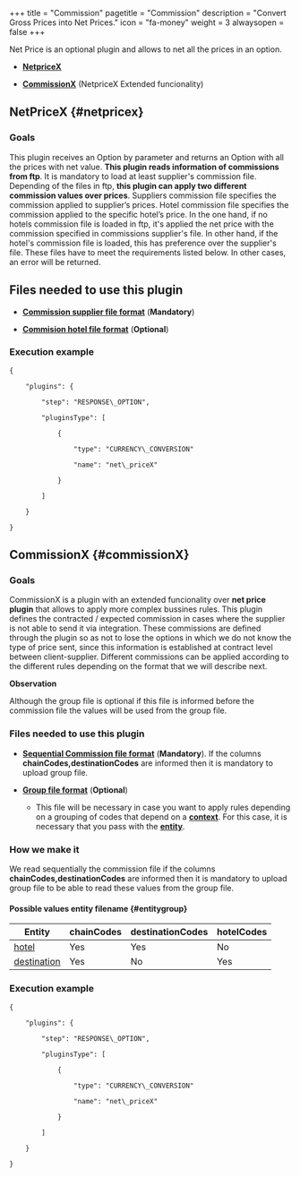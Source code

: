 +++
title = "Commission"
pagetitle = "Commission"
description = "Convert Gross Prices into Net Prices."
icon = "fa-money"
weight = 3
alwaysopen = false
+++

Net Price is an optional plugin and allows to net all the prices in an option.

* [**NetpriceX**](/hotelx/plugins/net-price#netpricex)

* [**CommissionX**](/hotelx/plugins/net-price#commissionX) (NetpriceX Extended funcionality)

## NetPriceX {#netpricex}

### Goals

This plugin receives an Option by parameter and returns an Option with all the prices with net value. **This plugin reads information of commissions from ftp**. It is mandatory to load at least supplier's commission file. Depending of the files in ftp, **this plugin can apply two different commission values over prices**.
Suppliers commission file specifies the commission applied to supplier’s prices. Hotel commission file specifies the commission applied to the specific hotel’s price. In the one hand, if no hotels commission file is loaded in ftp, it's applied the net price with the commission specified in commissions supplier's file. In other hand, if the hotel's commission file is loaded, this has preference over the supplier's file. These files have to meet the requirements listed below. In other cases, an error will be returned.

## Files needed to use this plugin

* [**Commission supplier file format**](/hotelx/plugins/format-files/commission_supplier/) (**Mandatory**)

* [**Commision hotel file format**](/hotelx/plugins/format-files/commission_netprice/) (**Optional**)

### Execution example

```
{

    "plugins": {

        "step": "RESPONSE\_OPTION",

        "pluginsType": [

            {

                "type": "CURRENCY\_CONVERSION"

                "name": "net\_priceX"

            }

        ]

    }

}
```

## CommissionX {#commissionX}

### Goals

CommissionX is a plugin with an extended funcionality over **net price plugin** that allows to apply more complex bussines rules.
This plugin defines the contracted / expected commission in cases where the supplier is not able to send it via integration. These commissions are defined through the plugin so as not to lose the options in which we do not know the type of price sent, since this information is established at contract level between client-supplier. Different commissions can be applied according to the different rules depending on the format that we will describe next.

**Observation**

Although the group file is optional if this file is informed before the commission file the values will be used from the group file.

### Files needed to use this plugin

* [**Sequential Commission file format**](/hotelx/plugins/format-files/commission/) (**Mandatory**). If the columns **chainCodes,destinationCodes** are informed then it is mandatory to upload group file.

* [**Group file format**](/hotelx/plugins/format-files/group/) (**Optional**)

    * This file will be necessary in case you want to apply rules depending on a grouping of codes that depend on a [**context**](/hotelx/concepts/accesses-supplier-context/#context). For this case, it is necessary that you pass with the [**entity**](/hotelx/plugins/entity_table_file/).


### How we make it

We read sequentially the commission file if the columns **chainCodes,destinationCodes** are informed then it is mandatory to upload group file to be able to read these values from the group file.

#### **Possible values entity filename** {#entitygroup}

|Entity | chainCodes| destinationCodes| hotelCodes |
|---------|---|---|---|
|[hotel](/hotelx/plugins/entity_table_file#hotel)| Yes | Yes | No |
|[destination](/hotelx/plugins/entity_table_file#destination)| Yes | No | Yes |


### Execution example

```
{

    "plugins": {

        "step": "RESPONSE\_OPTION",

        "pluginsType": [

            {

                "type": "CURRENCY\_CONVERSION"

                "name": "net\_priceX"

            }

        ]

    }

}
```
